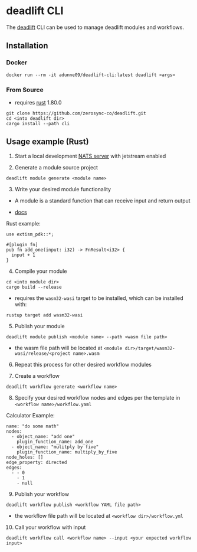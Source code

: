 # deadlift CLI

The [deadlift](https://github.com/zerosync-co/deadlift) CLI can be used to manage deadlift modules and workflows.

## Installation

### Docker

```
docker run --rm -it adunne09/deadlift-cli:latest deadlift <args>
```

### From Source

* requires [rust](https://www.rust-lang.org/tools/install) 1.80.0

```
git clone https://github.com/zerosync-co/deadlift.git
cd <into deadlift dir>
cargo install --path cli
```

## Usage example (Rust)

1. Start a local development [NATS server](https://docs.nats.io/running-a-nats-service/introduction/installation) with jetstream enabled

2. Generate a module source project

```
deadlift module generate <module name>
```

3. Write your desired module functionality

* A module is a standard function that can receive input and return output

* [docs](https://extism.org/docs/quickstart/plugin-quickstart)

Rust example:
```
use extism_pdk::*;

#[plugin_fn]
pub fn add_one(input: i32) -> FnResult<i32> {
  input + 1
}
```

4. Compile your module

```
cd <into module dir>
cargo build --release
```

* requires the `wasm32-wasi` target to be installed, which can be installed with:

```
rustup target add wasm32-wasi
```

5. Publish your module

```
deadlift module publish <module name> --path <wasm file path>
```

* the wasm file path will be located at `<module dir>/target/wasm32-wasi/release/<project name>.wasm`

6. Repeat this process for other desired workflow modules

7. Create a workflow

```
deadlift workflow generate <workflow name>
```

8. Specify your desired workflow nodes and edges per the template in `<workflow name>/workflow.yaml`

Calculator Example:
```
name: "do some math"
nodes:
  - object_name: "add one"
    plugin_function_name: add_one
  - object_name: "mulitply by five"
    plugin_function_name: multiply_by_five
node_holes: []
edge_property: directed
edges:
  - - 0
    - 1
    - null
```

9. Publish your workflow

```
deadlift workflow publish <workflow YAML file path>
```

* the workflow file path will be located at `<workflow dir>/workflow.yml`

10. Call your workflow with input

```
deadlift workflow call <workflow name> --input <your expected workflow input>
```
